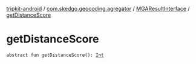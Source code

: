 [tripkit-android](../../index.md) / [com.skedgo.geocoding.agregator](../index.md) / [MGAResultInterface](index.md) / [getDistanceScore](./get-distance-score.md)

# getDistanceScore

`abstract fun getDistanceScore(): `[`Int`](https://kotlinlang.org/api/latest/jvm/stdlib/kotlin/-int/index.html)